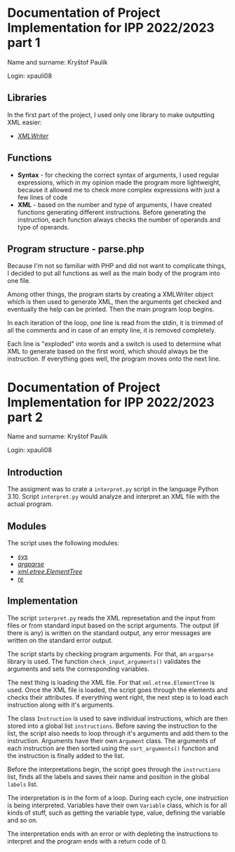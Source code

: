 # Documentation of Project Implementation for IPP 2022/2023 part 1

Name and surname: Kryštof Paulík

Login: xpauli08

## Libraries

In the first part of the project, I used only one library to make outputting XML easier:

- _[XMLWriter](https://www.php.net/manual/en/book.xmlwriter.php)_

## Functions

- **Syntax** - for checking the correct syntax of arguments, I used regular expressions, which in my opinion made the program more lightweight, because it allowed me to check more complex expressions with just a few lines of code
- **XML** - based on the number and type of arguments, I have created functions generating different instructions. Before generating the instruction, each function always checks the number of operands and type of operands.

## Program structure - parse.php

Because I'm not so familiar with PHP and did not want to complicate things, I decided to put all functions as well as the main body of the program into one file.

Among other things, the program starts by creating a XMLWriter object which is then used to generate XML, then the arguments get checked and eventually the help can be printed. Then the main program loop begins.

In each iteration of the loop, one line is read from the stdin, it is trimmed of all the comments and in case of an empty line, it is removed completely.

Each line is "exploded" into words and a switch is used to determine what XML to generate based on the first word, which should always be the instruction. If everything goes well, the program moves onto the next line.

# Documentation of Project Implementation for IPP 2022/2023 part 2

Name and surname: Kryštof Paulík

Login: xpauli08

## Introduction

The assigment was to crate a `interpret.py` script in the language Python 3.10.
Script `interpret.py` would analyze and interpret an XML file with the actual program.

## Modules

The script uses the following modules:

- _[sys](https://docs.python.org/3/library/sys.html)_
- _[argparse](https://docs.python.org/3/library/argparse.html)_
- _[xml.etree.ElementTree](https://docs.python.org/3/library/xml.etree.elementtree.html)_
- _[re](https://docs.python.org/3/library/re.html)_

## Implementation

The script `interpret.py` reads the XML represetation and the input from files or from standard input based on the script arguments. The output (if there is any) is written on the standard output, any error messages are written on the standard error output.

The script starts by checking program arguments. For that, an `argparse` library is used. The function `check_input_arguments()` validates the arguments and sets the corresponding variables.

The next thing is loading the XML file. For that `xml.etree.ElementTree` is used. Once the XML file is loaded, the script goes through the elements and checks their attributes. If everything went right, the next step is to load each instruction along with it's arguments.

The class `Instruction` is used to save individual instructions, which are then stored into a global list `instructions`. Before saving the instruction to the list, the script also needs to loop through it's arguments and add them to the instruction. Arguments have their own `Argument` class. The arguments of each instruction are then sorted using the `sort_arguments()` function and the instruction is finally added to the list.

Before the interpretations begin, the script goes through the `instructions` list, finds all the labels and saves their name and position in the global `labels` list.

The interpretation is in the form of a loop. During each cycle, one instruction is being interpreted. Variables have their own `Variable` class, which is for all kinds of stuff, such as getting the variable type, value, defining the variable and so on.

The interpretation ends with an error or with depleting the instructions to interpret and the program ends with a return code of 0.
